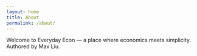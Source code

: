 ```yaml
---
layout: home
title: About
permalink: /about/
---
```


Welcome to Everyday Econ — a place where economics meets simplicity. Authored by Max Liu.
